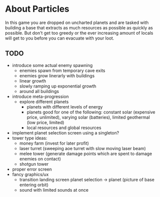 # About Particles
In this game you are dropped on uncharted planets and are tasked with building a base that extracts as much resources as possible as quickly as possible. But don't get too greedy or the ever increasing amount of locals will get to you before you can evacuate with your loot.

## TODO
- introduce some actual enemy spawning
    - enemies spawn from temporary cave exits
    - enemies grow linerarly with buildings
    - linear growth
    - slowly ramping up exponential growth
    - around all buildings
- introduce meta-progression
  - explore different planets
    - planets with different levels of energy
    - planets good for one of the following: constant solar (expensive price, unlimited), varying solar (batteries), limited geothermal (low price, limited)
    - local resources and global resources
- implement planet selection screen using a singleton?
- tower type ideas:
  - money farm (invest for later profit)
  - laser turret (sweeping aoe turret with slow moving laser beam)
  - melee tower (generate damage points which are spent to damage enemies on contact)
  - shotgun tower
- proper error screen
- fancy graphics/ux
  - transition landing screen planet selection -> planet (picture of base entering orbit)
  - sound with limited sounds at once
